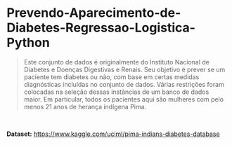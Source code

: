 # Prevendo-Aparecimento-de-Diabetes-Regressao-Logistica-Python

> Este conjunto de dados é originalmente do Instituto Nacional de Diabetes e Doenças Digestivas e Renais. Seu objetivo é prever se um paciente tem diabetes ou não, com base em certas medidas diagnósticas incluídas no conjunto de dados. Várias restrições foram colocadas na seleção dessas instâncias de um banco de dados maior. Em particular, todos os pacientes aqui são mulheres com pelo menos 21 anos de herança indígena Pima. <br>
<br>

**Dataset:** https://www.kaggle.com/uciml/pima-indians-diabetes-database
